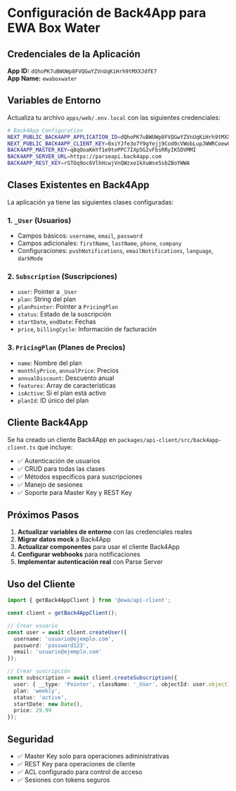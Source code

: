 # Configuración de Back4App para EWA Box Water

## Credenciales de la Aplicación

**App ID:** `dQhoPK7uBWUWp8FVQGwYZVnUqKiHrh9tMXXJdfE7`  
**App Name:** `ewaboxwater`

## Variables de Entorno

Actualiza tu archivo `apps/web/.env.local` con las siguientes credenciales:

```bash
# Back4App Configuration
NEXT_PUBLIC_BACK4APP_APPLICATION_ID=dQhoPK7uBWUWp8FVQGwYZVnUqKiHrh9tMXXJdfE7
NEXT_PUBLIC_BACK4APP_CLIENT_KEY=0xiYJfe3o7Y9gYejj9Cod0cVWobLupJWWRCoew0h
BACK4APP_MASTER_KEY=q8qOoaKmYf1e9tePPC7IXp5G2vFbsRRyIK5DVMMI
BACK4APP_SERVER_URL=https://parseapi.back4app.com
BACK4APP_REST_KEY=rSTOq9oc6VlhHcwjVnQWzxo1kXuWse5sbZBoYWWA
```

## Clases Existentes en Back4App

La aplicación ya tiene las siguientes clases configuradas:

### 1. `_User` (Usuarios)
- Campos básicos: `username`, `email`, `password`
- Campos adicionales: `firstName`, `lastName`, `phone`, `company`
- Configuraciones: `pushNotifications`, `emailNotifications`, `language`, `darkMode`

### 2. `Subscription` (Suscripciones)
- `user`: Pointer a `_User`
- `plan`: String del plan
- `planPointer`: Pointer a `PricingPlan`
- `status`: Estado de la suscripción
- `startDate`, `endDate`: Fechas
- `price`, `billingCycle`: Información de facturación

### 3. `PricingPlan` (Planes de Precios)
- `name`: Nombre del plan
- `monthlyPrice`, `annualPrice`: Precios
- `annualDiscount`: Descuento anual
- `features`: Array de características
- `isActive`: Si el plan está activo
- `planId`: ID único del plan

## Cliente Back4App

Se ha creado un cliente Back4App en `packages/api-client/src/back4app-client.ts` que incluye:

- ✅ Autenticación de usuarios
- ✅ CRUD para todas las clases
- ✅ Métodos específicos para suscripciones
- ✅ Manejo de sesiones
- ✅ Soporte para Master Key y REST Key

## Próximos Pasos

1. **Actualizar variables de entorno** con las credenciales reales
2. **Migrar datos mock** a Back4App
3. **Actualizar componentes** para usar el cliente Back4App
4. **Configurar webhooks** para notificaciones
5. **Implementar autenticación real** con Parse Server

## Uso del Cliente

```typescript
import { getBack4AppClient } from '@ewa/api-client';

const client = getBack4AppClient();

// Crear usuario
const user = await client.createUser({
  username: 'usuario@ejemplo.com',
  password: 'password123',
  email: 'usuario@ejemplo.com'
});

// Crear suscripción
const subscription = await client.createSubscription({
  user: { __type: 'Pointer', className: '_User', objectId: user.objectId },
  plan: 'weekly',
  status: 'active',
  startDate: new Date(),
  price: 29.99
});
```

## Seguridad

- ✅ Master Key solo para operaciones administrativas
- ✅ REST Key para operaciones de cliente
- ✅ ACL configurado para control de acceso
- ✅ Sesiones con tokens seguros
